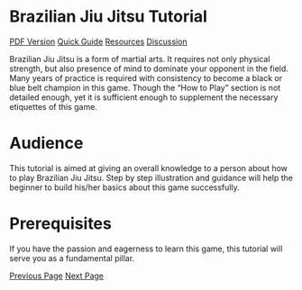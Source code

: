 # Brazilian Jiu Jitsu Tutorial
[PDF Version](../brazilian_jiu_jitsu/brazilian_jiu_jitsu_pdf_version.md)
[Quick Guide](../brazilian_jiu_jitsu/brazilian_jiu_jitsu_quick_guide.md)
[Resources](../brazilian_jiu_jitsu/brazilian_jiu_jitsu_useful_resources.md)
[Discussion](../brazilian_jiu_jitsu/brazilian_jiu_jitsu_discussion.md)

Brazilian Jiu Jitsu is a form of martial arts. It requires not only physical strength, but also presence of mind to dominate your opponent in the field. Many years of practice is required with consistency to become a black or blue belt champion in this game. Though the “How to Play” section is not detailed enough, yet it is sufficient enough to supplement the necessary etiquettes of this game.

# Audience
This tutorial is aimed at giving an overall knowledge to a person about how to play Brazilian Jiu Jitsu. Step by step illustration and guidance will help the beginner to build his/her basics about this game successfully.

# Prerequisites
If you have the passion and eagerness to learn this game, this tutorial will serve you as a fundamental pillar.


[Previous Page](../brazilian_jiu_jitsu/index.md) [Next Page](../brazilian_jiu_jitsu/brazilian_jiu_jitsu_overview.md) 

